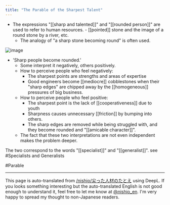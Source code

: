 ```yaml
---
title: "The Parable of the Sharpest Talent"
---
```


- The expressions "[[sharp and talented]]" and "[[rounded person]]" are used to refer to human resources.
        - [[pointed]] stone and the image of a round stone by a river, etc.
    - The analogy of "a sharp stone becoming round" is often used.

![image](https://gyazo.com/352fc7fe5a05998f2367fdc849fe15e8/thumb/1000)

- 'Sharp people become rounded.'
    - Some interpret it negatively, others positively.
    - How to perceive people who feel negatively:
        - The sharpest points are strengths and areas of expertise
        - Good engineers become [[mediocre]] cobblestones when their "sharp edges" are chipped away by the [[homogeneous]] pressures of big business.
    - How to perceive people who feel positive:
        - The sharpest point is the lack of [[cooperativeness]] due to youth
        - Sharpness causes unnecessary [[friction]] by bumping into others.
        - The sharp edges are removed while being struggled with, and they become rounded and "[[amicable character]]".
    - The fact that these two interpretations are not even independent makes the problem deeper.

The two correspond to the words "[[specialist]]" and "[[generalist]]".
see #Specialists and Generalists

#Parable

---
This page is auto-translated from [/nishio/尖った人材のたとえ](https://scrapbox.io/nishio/尖った人材のたとえ) using DeepL. If you looks something interesting but the auto-translated English is not good enough to understand it, feel free to let me know at [@nishio_en](https://twitter.com/nishio_en). I'm very happy to spread my thought to non-Japanese readers.